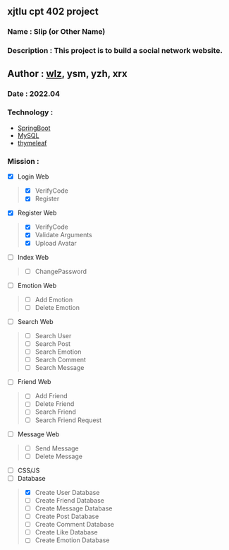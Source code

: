 ## xjtlu cpt 402 project

### Name : Slip (or Other Name)

### Description : This project is to build a social network website.

## Author : [wlz](https://www.github.com/wanglz111), ysm, yzh, xrx


### Date : 2022.04

### Technology :
- [SpringBoot](https://spring.io/projects/spring-boot)
- [MySQL](https://www.mysql.com/)
- [thymeleaf](https://www.thymeleaf.org/)

### Mission :
- [x] Login Web
> - [x] VerifyCode
> - [x] Register
- [x] Register Web
> - [x] VerifyCode
> - [x] Validate Arguments
> - [x] Upload Avatar
- [ ] Index Web
> - [ ] ChangePassword
- [ ] Emotion Web
> - [ ] Add Emotion
> - [ ] Delete Emotion
- [ ] Search Web
> - [ ] Search User
> - [ ] Search Post
> - [ ] Search Emotion
> - [ ] Search Comment
> - [ ] Search Message
- [ ] Friend Web
> - [ ] Add Friend
> - [ ] Delete Friend
> - [ ] Search Friend
> - [ ] Search Friend Request
- [ ] Message Web
> - [ ] Send Message
> - [ ] Delete Message
- [ ] CSS/JS
- [ ] Database
> - [x] Create User Database
> - [ ] Create Friend Database
> - [ ] Create Message Database
> - [ ] Create Post Database
> - [ ] Create Comment Database
> - [ ] Create Like Database
> - [ ] Create Emotion Database
